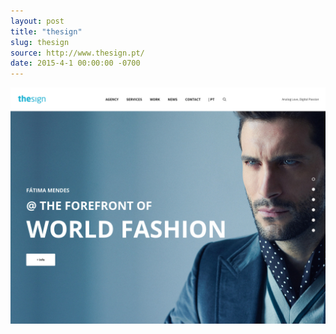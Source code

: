 ```yaml
---
layout: post 
title: "thesign"
slug: thesign
source: http://www.thesign.pt/
date: 2015-4-1 00:00:00 -0700
---
```


<img src="/screenshots/thesign.jpg">
